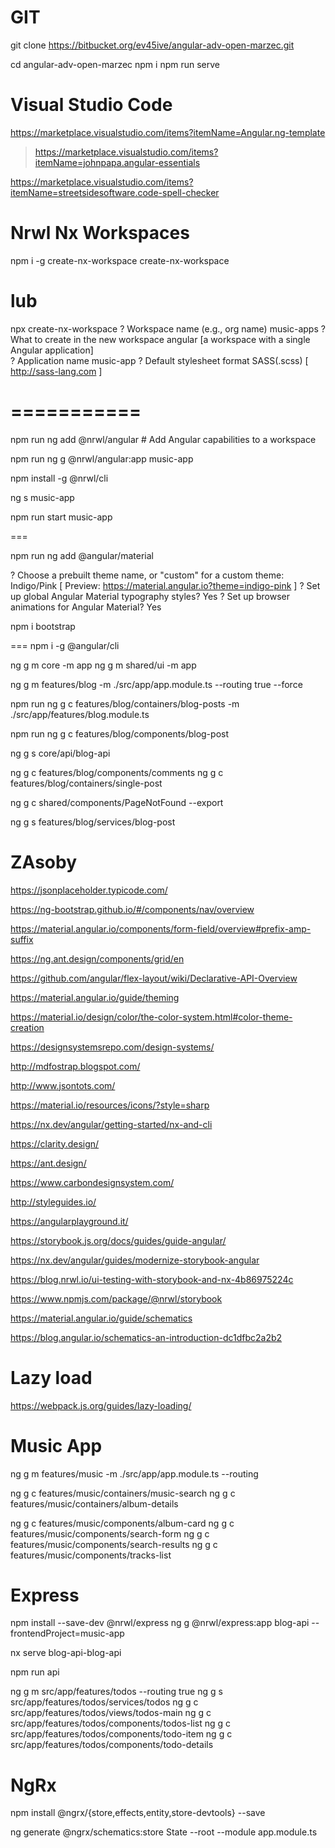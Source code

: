 # GIT 
git clone https://bitbucket.org/ev45ive/angular-adv-open-marzec.git

cd angular-adv-open-marzec
npm i 
npm run serve

# Visual Studio Code

https://marketplace.visualstudio.com/items?itemName=Angular.ng-template

> https://marketplace.visualstudio.com/items?itemName=johnpapa.angular-essentials

https://marketplace.visualstudio.com/items?itemName=streetsidesoftware.code-spell-checker

# Nrwl Nx Workspaces

npm i -g create-nx-workspace
create-nx-workspace

# lub

npx create-nx-workspace
? Workspace name (e.g., org name) music-apps
? What to create in the new workspace angular [a workspace with a single Angular application]  
? Application name music-app
? Default stylesheet format SASS(.scss) [ http://sass-lang.com ]

# ===========

npm run ng add @nrwl/angular # Add Angular capabilities to a workspace

npm run ng g @nrwl/angular:app music-app

npm install -g @nrwl/cli

ng s music-app

npm run start music-app

===

npm run ng add @angular/material

? Choose a prebuilt theme name, or "custom" for a custom theme: Indigo/Pink [ Preview: https://material.angular.io?theme=indigo-pink ]
? Set up global Angular Material typography styles? Yes
? Set up browser animations for Angular Material? Yes

npm i bootstrap

===
npm i -g @angular/cli

ng g m core -m app
ng g m shared/ui -m app

ng g m features/blog -m ./src/app/app.module.ts --routing true --force

<!-- ng g m features/blog -m app --routing --force -->

npm run ng g c features/blog/containers/blog-posts -m ./src/app/features/blog.module.ts
<!-- npm run ng g c features/blog/containers/user-posts -m ./src/app/features/blog.module.ts
npm run ng g c features/blog/containers/recent-posts -m ./src/app/features/blog.module.ts -->

npm run ng g c features/blog/components/blog-post
<!-- npm run ng g c features/blog/components/blog-post-full -->


ng g s core/api/blog-api

ng g c features/blog/components/comments
ng g c features/blog/containers/single-post

ng g c shared/components/PageNotFound --export


ng g s features/blog/services/blog-post


# ZAsoby

https://jsonplaceholder.typicode.com/

https://ng-bootstrap.github.io/#/components/nav/overview

https://material.angular.io/components/form-field/overview#prefix-amp-suffix


https://ng.ant.design/components/grid/en

https://github.com/angular/flex-layout/wiki/Declarative-API-Overview

https://material.angular.io/guide/theming

https://material.io/design/color/the-color-system.html#color-theme-creation

https://designsystemsrepo.com/design-systems/

http://mdfostrap.blogspot.com/

http://www.jsontots.com/

https://material.io/resources/icons/?style=sharp

https://nx.dev/angular/getting-started/nx-and-cli

https://clarity.design/

https://ant.design/

https://www.carbondesignsystem.com/

http://styleguides.io/

https://angularplayground.it/

https://storybook.js.org/docs/guides/guide-angular/

https://nx.dev/angular/guides/modernize-storybook-angular

https://blog.nrwl.io/ui-testing-with-storybook-and-nx-4b86975224c

https://www.npmjs.com/package/@nrwl/storybook

https://material.angular.io/guide/schematics

https://blog.angular.io/schematics-an-introduction-dc1dfbc2a2b2


# Lazy load
https://webpack.js.org/guides/lazy-loading/

# Music App

ng g m features/music -m ./src/app/app.module.ts --routing 

ng g c features/music/containers/music-search
ng g c features/music/containers/album-details

ng g c features/music/components/album-card
ng g c features/music/components/search-form
ng g c features/music/components/search-results
ng g c features/music/components/tracks-list

# Express
npm install --save-dev @nrwl/express
ng g @nrwl/express:app blog-api --frontendProject=music-app

nx serve blog-api-blog-api

<!-- nx serve blog-api-blog-api >>> package.json > scripts > api -->
npm run api



ng g m src/app/features/todos --routing true 
ng g s src/app/features/todos/services/todos 
ng g c src/app/features/todos/views/todos-main
ng g c src/app/features/todos/components/todos-list
ng g c src/app/features/todos/components/todo-item
ng g c src/app/features/todos/components/todo-details


# NgRx
npm install @ngrx/{store,effects,entity,store-devtools} --save

ng generate @ngrx/schematics:store State --root --module app.module.ts

